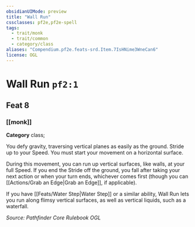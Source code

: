 ```yaml
---
obsidianUIMode: preview
title: "Wall Run"
cssclasses: pf2e,pf2e-spell
tags:
  - trait/monk
  - trait/common
  - category/class
aliases: "Compendium.pf2e.feats-srd.Item.7IsHNime3WneCan6"
license: OGL
---
```

# Wall Run `pf2:1`
## Feat 8
### [[monk]]

**Category** class; 




You defy gravity, traversing vertical planes as easily as the ground. Stride up to your Speed. You must start your movement on a horizontal surface.

During this movement, you can run up vertical surfaces, like walls, at your full Speed. If you end the Stride off the ground, you fall after taking your next action or when your turn ends, whichever comes first (though you can [[Actions/Grab an Edge|Grab an Edge]], if applicable).

If you have [[Feats/Water Step|Water Step]] or a similar ability, Wall Run lets you run along flimsy vertical surfaces, as well as vertical liquids, such as a waterfall.

*Source: Pathfinder Core Rulebook*
*OGL*